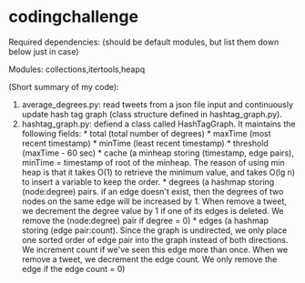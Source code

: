 # codingchallenge

Required dependencies:  (should be default modules, but list them down below just in case)

Modules: collections,itertools,heapq


(Short summary of my code):
  1. average_degrees.py: read tweets from a json file input and continuously update hash tag graph (class structure defined in hashtag_graph.py).
  2. hashtag_graph.py: defiend a class called HashTagGraph. It maintains the following fields:
    * total (total number of degrees)
    * maxTime (most recent timestamp)
    * minTime (least recent timestamp)
    * threshold (maxTime - 60 sec)
    * cache (a minheap storing (timestamp, edge pairs), minTime = timestamp of root of the minheap. The reason of using min heap is that it takes O(1) to retrieve the minimum value, and takes O(lg n) to insert a variable to keep the order. 
    * degrees (a hashmap storing (node:degree) pairs. if an edge doesn't exist, then the degrees of two nodes on the same edge will be increased by 1. When remove a tweet, we decrement the degree value by 1 if one of its edges is deleted. We remove the (node:degree) pair if degree = 0)
    * edges (a hashmap storing (edge pair:count). Since the graph is undirected, we only place one sorted order of edge pair into the graph instead of both directions. We increment count if we've seen this edge more than once. When we remove a tweet, we decrement the edge count. We only remove the edge if the edge count = 0)
